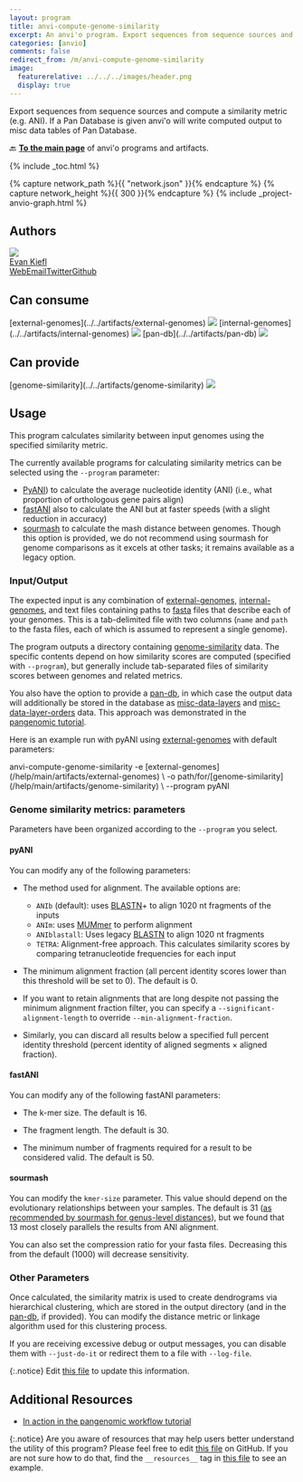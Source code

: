 ```yaml
---
layout: program
title: anvi-compute-genome-similarity
excerpt: An anvi'o program. Export sequences from sequence sources and compute a similarity metric (e.
categories: [anvio]
comments: false
redirect_from: /m/anvi-compute-genome-similarity
image:
  featurerelative: ../../../images/header.png
  display: true
---
```


Export sequences from sequence sources and compute a similarity metric (e.g. ANI). If a Pan Database is given anvi&#x27;o will write computed output to misc data tables of Pan Database.

🔙 **[To the main page](../../)** of anvi'o programs and artifacts.


{% include _toc.html %}
<div id="svg" class="subnetwork"></div>
{% capture network_path %}{{ "network.json" }}{% endcapture %}
{% capture network_height %}{{ 300 }}{% endcapture %}
{% include _project-anvio-graph.html %}


## Authors

<div class="anvio-person"><div class="anvio-person-info"><div class="anvio-person-photo"><img class="anvio-person-photo-img" src="../../images/authors/ekiefl.jpg" /></div><div class="anvio-person-info-box"><a href="/people/ekiefl" target="_blank"><span class="anvio-person-name">Evan Kiefl</span></a><div class="anvio-person-social-box"><a href="http://ekiefl.github.io" class="person-social" target="_blank"><i class="fa fa-fw fa-home"></i>Web</a><a href="mailto:kiefl.evan@gmail.com" class="person-social" target="_blank"><i class="fa fa-fw fa-envelope-square"></i>Email</a><a href="http://twitter.com/evankiefl" class="person-social" target="_blank"><i class="fa fa-fw fa-twitter-square"></i>Twitter</a><a href="http://github.com/ekiefl" class="person-social" target="_blank"><i class="fa fa-fw fa-github"></i>Github</a></div></div></div></div>



## Can consume


<p style="text-align: left" markdown="1"><span class="artifact-r">[external-genomes](../../artifacts/external-genomes) <img src="../../images/icons/TXT.png" class="artifact-icon-mini" /></span> <span class="artifact-r">[internal-genomes](../../artifacts/internal-genomes) <img src="../../images/icons/TXT.png" class="artifact-icon-mini" /></span> <span class="artifact-r">[pan-db](../../artifacts/pan-db) <img src="../../images/icons/DB.png" class="artifact-icon-mini" /></span></p>


## Can provide


<p style="text-align: left" markdown="1"><span class="artifact-p">[genome-similarity](../../artifacts/genome-similarity) <img src="../../images/icons/CONCEPT.png" class="artifact-icon-mini" /></span></p>


## Usage


This program calculates similarity between input genomes using the specified similarity metric.

The currently available programs for calculating similarity metrics can be selected using the `--program` parameter:
- [PyANI](https://github.com/widdowquinn/pyani)) to calculate the average nucleotide identity (ANI) (i.e., what proportion of orthologous gene pairs align)
- [fastANI](https://github.com/ParBLiSS/FastANI) also to calculate the ANI but at faster speeds (with a slight reduction in accuracy)
- [sourmash](https://sourmash.readthedocs.io/en/latest/) to calculate the mash distance between genomes. Though this option is provided, we do not recommend using sourmash for genome comparisons as it excels at other tasks; it remains available as a legacy option.

### Input/Output

The expected input is any combination of <span class="artifact-n">[external-genomes](/help/main/artifacts/external-genomes)</span>, <span class="artifact-n">[internal-genomes](/help/main/artifacts/internal-genomes)</span>, and text files containing paths to <span class="artifact-n">[fasta](/help/main/artifacts/fasta)</span> files that describe each of your genomes. This is a tab-delimited file with two columns (`name` and `path` to the fasta files, each of which is assumed to represent a single genome).


The program outputs a directory containing <span class="artifact-n">[genome-similarity](/help/main/artifacts/genome-similarity)</span> data. The specific contents depend on how similarity scores are computed (specified with `--program`), but generally include tab-separated files of similarity scores between genomes and related metrics.


You also have the option to provide a <span class="artifact-n">[pan-db](/help/main/artifacts/pan-db)</span>, in which case the output data will additionally be stored in the database as <span class="artifact-n">[misc-data-layers](/help/main/artifacts/misc-data-layers)</span> and <span class="artifact-n">[misc-data-layer-orders](/help/main/artifacts/misc-data-layer-orders)</span> data. This approach was demonstrated in the [pangenomic tutorial](http://merenlab.org/2016/11/08/pangenomics-v2/#computing-the-average-nucleotide-identity-for-genomes-and-other-genome-similarity-metrics-too).  

Here is an example run with pyANI using <span class="artifact-n">[external-genomes](/help/main/artifacts/external-genomes)</span> with default parameters: 

<div class="codeblock" markdown="1">
anvi&#45;compute&#45;genome&#45;similarity &#45;e <span class="artifact&#45;n">[external&#45;genomes](/help/main/artifacts/external&#45;genomes)</span> \
                               &#45;o path/for/<span class="artifact&#45;n">[genome&#45;similarity](/help/main/artifacts/genome&#45;similarity)</span> \
                               &#45;&#45;program pyANI
</div>

### Genome similarity metrics: parameters

Parameters have been organized according to the `--program` you select.

#### pyANI

You can modify any of the following parameters:

- The method used for alignment. The available options are:
    - `ANIb` (default): uses [BLASTN](https://blast.ncbi.nlm.nih.gov/Blast.cgi?PROGRAM=blastn&PAGE_TYPE=BlastSearch&LINK_LOC=blasthome)+ to align 1020 nt fragments of the inputs
    - `ANIm`: uses [MUMmer](http://mummer.sourceforge.net/) to perform alignment
    - `ANIblastall`: Uses legacy [BLASTN](https://blast.ncbi.nlm.nih.gov/Blast.cgi?PROGRAM=blastn&PAGE_TYPE=BlastSearch&LINK_LOC=blasthome) to align 1020 nt fragments
    - `TETRA`: Alignment-free approach. This calculates similarity scores by comparing tetranucleotide frequencies for each input

- The minimum alignment fraction (all percent identity scores lower than this threshold will be set to 0). The default is 0.


- If you want to retain alignments that are long despite not passing the minimum alignment fraction filter, you can specify a `--significant-alignment-length` to override `--min-alignment-fraction`.


- Similarly, you can discard all results below a specified full percent identity threshold (percent identity of aligned segments × aligned fraction).


#### fastANI

You can modify any of the following fastANI parameters:

* The k-mer size. The default is 16.

* The fragment length. The default is 30.

* The minimum number of fragments required for a result to be considered valid. The default is 50.

#### sourmash

You can modify the `kmer-size` parameter. This value should depend on the evolutionary relationships between your samples. The default is 31 ([as recommended by sourmash for genus-level distances](https://sourmash.readthedocs.io/en/latest/using-sourmash-a-guide.html)), but we found that 13 most closely parallels the results from ANI alignment.  

You can also set the compression ratio for your fasta files. Decreasing this from the default (1000) will decrease sensitivity.  

### Other Parameters 

Once calculated, the similarity matrix is used to create dendrograms via hierarchical clustering, which are stored in the output directory (and in the <span class="artifact-n">[pan-db](/help/main/artifacts/pan-db)</span>, if provided). You can modify the distance metric or linkage algorithm used for this clustering process.


If you are receiving excessive debug or output messages, you can disable them with `--just-do-it` or redirect them to a file with `--log-file`.





{:.notice}
Edit [this file](https://github.com/merenlab/anvio/tree/master/anvio/docs/programs/anvi-compute-genome-similarity.md) to update this information.


## Additional Resources


* [In action in the pangenomic workflow tutorial](http://merenlab.org/2016/11/08/pangenomics-v2/#computing-the-average-nucleotide-identity-for-genomes-and-other-genome-similarity-metrics-too)


{:.notice}
Are you aware of resources that may help users better understand the utility of this program? Please feel free to edit [this file](https://github.com/merenlab/anvio/tree/master/bin/anvi-compute-genome-similarity) on GitHub. If you are not sure how to do that, find the `__resources__` tag in [this file](https://github.com/merenlab/anvio/blob/master/bin/anvi-interactive) to see an example.
